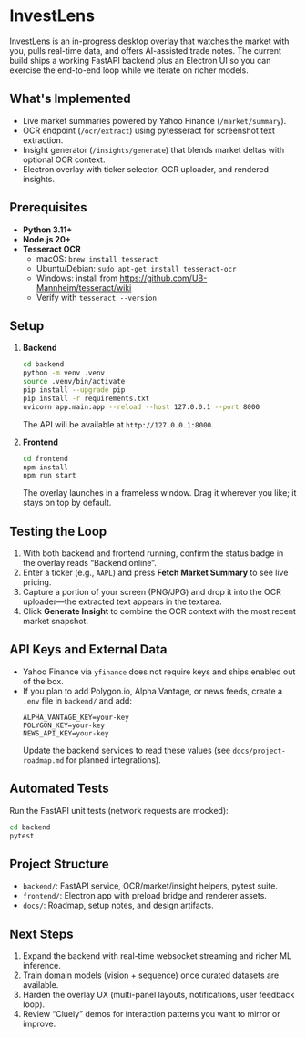 # InvestLens

InvestLens is an in-progress desktop overlay that watches the market with you, pulls real-time data, and offers AI-assisted trade notes. The current build ships a working FastAPI backend plus an Electron UI so you can exercise the end-to-end loop while we iterate on richer models.

## What's Implemented
- Live market summaries powered by Yahoo Finance (`/market/summary`).
- OCR endpoint (`/ocr/extract`) using pytesseract for screenshot text extraction.
- Insight generator (`/insights/generate`) that blends market deltas with optional OCR context.
- Electron overlay with ticker selector, OCR uploader, and rendered insights.

## Prerequisites
- **Python 3.11+**
- **Node.js 20+**
- **Tesseract OCR**
  - macOS: `brew install tesseract`
  - Ubuntu/Debian: `sudo apt-get install tesseract-ocr`
  - Windows: install from <https://github.com/UB-Mannheim/tesseract/wiki>
  - Verify with `tesseract --version`

## Setup
1. **Backend**
   ```bash
   cd backend
   python -m venv .venv
   source .venv/bin/activate
   pip install --upgrade pip
   pip install -r requirements.txt
   uvicorn app.main:app --reload --host 127.0.0.1 --port 8000
   ```
   The API will be available at `http://127.0.0.1:8000`.

2. **Frontend**
   ```bash
   cd frontend
   npm install
   npm run start
   ```
   The overlay launches in a frameless window. Drag it wherever you like; it stays on top by default.

## Testing the Loop
1. With both backend and frontend running, confirm the status badge in the overlay reads “Backend online”.
2. Enter a ticker (e.g., `AAPL`) and press **Fetch Market Summary** to see live pricing.
3. Capture a portion of your screen (PNG/JPG) and drop it into the OCR uploader—the extracted text appears in the textarea.
4. Click **Generate Insight** to combine the OCR context with the most recent market snapshot.

## API Keys and External Data
- Yahoo Finance via `yfinance` does not require keys and ships enabled out of the box.
- If you plan to add Polygon.io, Alpha Vantage, or news feeds, create a `.env` file in `backend/` and add:
  ```env
  ALPHA_VANTAGE_KEY=your-key
  POLYGON_KEY=your-key
  NEWS_API_KEY=your-key
  ```
  Update the backend services to read these values (see `docs/project-roadmap.md` for planned integrations).

## Automated Tests
Run the FastAPI unit tests (network requests are mocked):
```bash
cd backend
pytest
```

## Project Structure
- `backend/`: FastAPI service, OCR/market/insight helpers, pytest suite.
- `frontend/`: Electron app with preload bridge and renderer assets.
- `docs/`: Roadmap, setup notes, and design artifacts.

## Next Steps
1. Expand the backend with real-time websocket streaming and richer ML inference.
2. Train domain models (vision + sequence) once curated datasets are available.
3. Harden the overlay UX (multi-panel layouts, notifications, user feedback loop).
4. Review “Cluely” demos for interaction patterns you want to mirror or improve.

